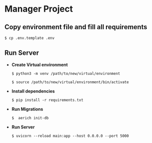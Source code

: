 # Manager Project

## Copy environment file and fill all requirements
    $ cp .env.template .env

## Run Server
- **Create Virtual environment**

    `$ python3 -m venv /path/to/new/virtual/environment`

  `$ source /path/to/new/virtual/environment/bin/activate`


- **Install dependencies**
    
    `$ pip install -r requirements.txt`

- **Run Migrations**

    `$  aerich init-db`

- **Run Server**

    `$ uvicorn --reload main:app --host 0.0.0.0 --port 5000`


